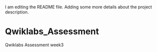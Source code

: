 I am editing the README file. Adding some more details about the project description.


# Qwiklabs_Assessment
Qwiklabs Assessment week3
